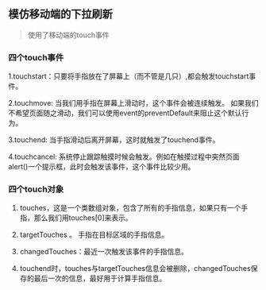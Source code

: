## 模仿移动端的下拉刷新 ##

> 使用了移动端的touch事件
### 四个touch事件
1.touchstart：只要将手指放在了屏幕上（而不管是几只）,都会触发touchstart事件。

2.touchmove: 当我们用手指在屏幕上滑动时，这个事件会被连续触发。 如果我们不希望页面随之滑动，我们可以使用event的preventDefault来阻止这个默认行为。

3.touchend: 当手指滑动后离开屏幕，这时就触发了touchend事件。

4.touchcancel: 系统停止跟踪触摸时候会触发。例如在触摸过程中突然页面alert()一个提示框，此时会触发该事件，这个事件比较少用。

### 四个touch对象 ###
1. touches，这是一个类数组对象，包含了所有的手指信息，如果只有一个手指，那么我们用touches[0]来表示。

2. targetTouches 。 手指在目标区域的手指信息。

3. changedTouches：最近一次触发该事件的手指信息。

4. touchend时，touches与targetTouches信息会被删除，changedTouches保存的最后一次的信息，最好用于计算手指信息。












